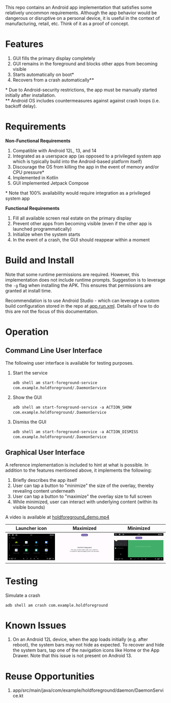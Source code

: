 This repo contains an Android app implementation that satisfies some relatively uncommon requirements. Although the app behavior would be dangerous or disruptive on a personal device, it is useful in the context of manufacturing, retail, etc. Think of it as a proof of concept.

# Features
1. GUI fills the primary display completely
2. GUI remains in the foreground and blocks other apps from becoming visible
3. Starts automatically on boot*
4. Recovers from a crash automatically**

\* Due to Android-security restrictions, the app must be manually started initially after installation.
<br>\*\* Android OS includes countermeasures against against crash loops (i.e. backoff delay).

# Requirements
**Non-Functional Requirements**
1. Compatible with Android 12L, 13, and 14
2. Integrated as a userspace app (as opposed to a privileged system app which is typically build into the Android-based platform itself)
3. Discourage the OS from killing the app in the event of memory and/or CPU pressure*
4. Implemented in Kotlin
5. GUI implemented Jetpack Compose

\* Note that 100% availability would require integration as a privileged system app

**Functional Requirements**
1. Fill all available screen real estate on the primary display
2. Prevent other apps from becoming visible (even if the other app is launched programmatically)
3. Initialize when the system starts
4. In the event of a crash, the GUI should reappear within a moment

# Build and Install
Note that some runtime permissions are required. However, this implementation does not include runtime prompts. Suggestion is to leverage the `-g` flag when installing the APK. This ensures that permissions are granted at install time.

Recommendation is to use Android Studio - which can leverage a custom build configuration stored in the repo at [app.run.xml](.run/app.run.xml). Details of how to do this are not the focus of this documentation.

# Operation

## Command Line User Interface
The following user interface is available for testing purposes.

1. Start the service
   ```
   adb shell am start-foreground-service com.example.holdforeground/.DaemonService
   ```
2. Show the GUI
   ```
   adb shell am start-foreground-service -a ACTION_SHOW com.example.holdforeground/.DaemonService
   ```
3. Dismiss the GUI
   ```
   adb shell am start-foreground-service -a ACTION_DISMISS com.example.holdforeground/.DaemonService
   ```

## Graphical User Interface
A reference implementation is included to hint at what is possible. In addition to the features mentioned above, it implements the following:
1. Briefly describes the app itself
2. User can tap a button to "minimize" the size of the overlay, thereby revealing content underneath
3. User can tap a button to "maximize" the overlay size to full screen
4. While minimized, user can interact with underlying content (within its visible bounds)

A video is available at [holdforeground_demo.mp4](doc/holdforeground_demo.mp4)

| Launcher icon | Maximized | Minimized |
| :---: | :---: | :---: |
| ![](doc/app_in_launcher.png) | ![](doc/app_maximized.png) | ![](doc/app_minimized.png) |

# Testing
Simulate a crash
```
adb shell am crash com.example.holdforeground
```
# Known Issues
1. On an Android 12L device, when the app loads initially (e.g. after reboot), the system bars may not hide as expected. To recover and hide the system bars, tap one of the navigation icons like Home or the App Drawer. Note that this issue is not present on Android 13. 

# Reuse Opportunities
1. app/src/main/java/com/example/holdforeground/daemon/DaemonService.kt
